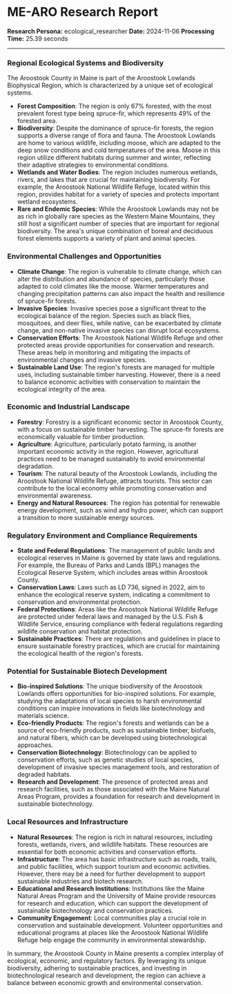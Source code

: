 # ME-ARO Research Report

**Research Persona:** ecological_researcher
**Date:** 2024-11-06
**Processing Time:** 25.39 seconds

---

### Regional Ecological Systems and Biodiversity

The Aroostook County in Maine is part of the Aroostook Lowlands Biophysical Region, which is characterized by a unique set of ecological systems.

- **Forest Composition**: The region is only 67% forested, with the most prevalent forest type being spruce-fir, which represents 49% of the forested area.
- **Biodiversity**: Despite the dominance of spruce-fir forests, the region supports a diverse range of flora and fauna. The Aroostook Lowlands are home to various wildlife, including moose, which are adapted to the deep snow conditions and cold temperatures of the area. Moose in this region utilize different habitats during summer and winter, reflecting their adaptive strategies to environmental conditions.
- **Wetlands and Water Bodies**: The region includes numerous wetlands, rivers, and lakes that are crucial for maintaining biodiversity. For example, the Aroostook National Wildlife Refuge, located within this region, provides habitat for a variety of species and protects important wetland ecosystems.
- **Rare and Endemic Species**: While the Aroostook Lowlands may not be as rich in globally rare species as the Western Maine Mountains, they still host a significant number of species that are important for regional biodiversity. The area's unique combination of boreal and deciduous forest elements supports a variety of plant and animal species.

### Environmental Challenges and Opportunities

- **Climate Change**: The region is vulnerable to climate change, which can alter the distribution and abundance of species, particularly those adapted to cold climates like the moose. Warmer temperatures and changing precipitation patterns can also impact the health and resilience of spruce-fir forests.
- **Invasive Species**: Invasive species pose a significant threat to the ecological balance of the region. Species such as black flies, mosquitoes, and deer flies, while native, can be exacerbated by climate change, and non-native invasive species can disrupt local ecosystems.
- **Conservation Efforts**: The Aroostook National Wildlife Refuge and other protected areas provide opportunities for conservation and research. These areas help in monitoring and mitigating the impacts of environmental changes and invasive species.
- **Sustainable Land Use**: The region's forests are managed for multiple uses, including sustainable timber harvesting. However, there is a need to balance economic activities with conservation to maintain the ecological integrity of the area.

### Economic and Industrial Landscape

- **Forestry**: Forestry is a significant economic sector in Aroostook County, with a focus on sustainable timber harvesting. The spruce-fir forests are economically valuable for timber production.
- **Agriculture**: Agriculture, particularly potato farming, is another important economic activity in the region. However, agricultural practices need to be managed sustainably to avoid environmental degradation.
- **Tourism**: The natural beauty of the Aroostook Lowlands, including the Aroostook National Wildlife Refuge, attracts tourists. This sector can contribute to the local economy while promoting conservation and environmental awareness.
- **Energy and Natural Resources**: The region has potential for renewable energy development, such as wind and hydro power, which can support a transition to more sustainable energy sources.

### Regulatory Environment and Compliance Requirements

- **State and Federal Regulations**: The management of public lands and ecological reserves in Maine is governed by state laws and regulations. For example, the Bureau of Parks and Lands (BPL) manages the Ecological Reserve System, which includes areas within Aroostook County.
- **Conservation Laws**: Laws such as LD 736, signed in 2022, aim to enhance the ecological reserve system, indicating a commitment to conservation and environmental protection.
- **Federal Protections**: Areas like the Aroostook National Wildlife Refuge are protected under federal laws and managed by the U.S. Fish & Wildlife Service, ensuring compliance with federal regulations regarding wildlife conservation and habitat protection.
- **Sustainable Practices**: There are regulations and guidelines in place to ensure sustainable forestry practices, which are crucial for maintaining the ecological health of the region's forests.

### Potential for Sustainable Biotech Development

- **Bio-inspired Solutions**: The unique biodiversity of the Aroostook Lowlands offers opportunities for bio-inspired solutions. For example, studying the adaptations of local species to harsh environmental conditions can inspire innovations in fields like biotechnology and materials science.
- **Eco-friendly Products**: The region's forests and wetlands can be a source of eco-friendly products, such as sustainable timber, biofuels, and natural fibers, which can be developed using biotechnological approaches.
- **Conservation Biotechnology**: Biotechnology can be applied to conservation efforts, such as genetic studies of local species, development of invasive species management tools, and restoration of degraded habitats.
- **Research and Development**: The presence of protected areas and research facilities, such as those associated with the Maine Natural Areas Program, provides a foundation for research and development in sustainable biotechnology.

### Local Resources and Infrastructure

- **Natural Resources**: The region is rich in natural resources, including forests, wetlands, rivers, and wildlife habitats. These resources are essential for both economic activities and conservation efforts.
- **Infrastructure**: The area has basic infrastructure such as roads, trails, and public facilities, which support tourism and economic activities. However, there may be a need for further development to support sustainable industries and biotech research.
- **Educational and Research Institutions**: Institutions like the Maine Natural Areas Program and the University of Maine provide resources for research and education, which can support the development of sustainable biotechnology and conservation practices.
- **Community Engagement**: Local communities play a crucial role in conservation and sustainable development. Volunteer opportunities and educational programs at places like the Aroostook National Wildlife Refuge help engage the community in environmental stewardship.

In summary, the Aroostook County in Maine presents a complex interplay of ecological, economic, and regulatory factors. By leveraging its unique biodiversity, adhering to sustainable practices, and investing in biotechnological research and development, the region can achieve a balance between economic growth and environmental conservation.